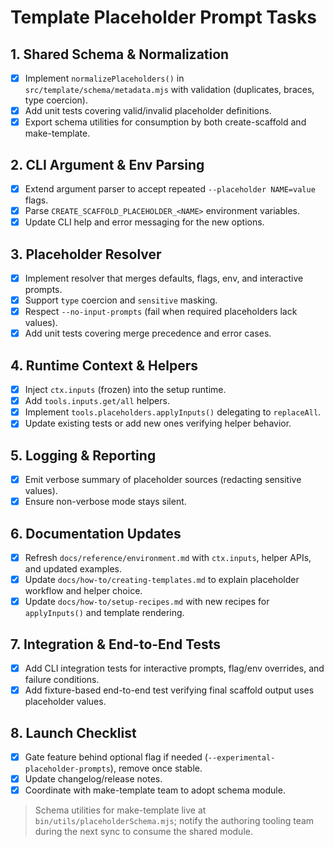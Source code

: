 # Template Placeholder Prompt Tasks

## 1. Shared Schema & Normalization
- [x] Implement `normalizePlaceholders()` in `src/template/schema/metadata.mjs` with validation (duplicates, braces, type coercion).
- [x] Add unit tests covering valid/invalid placeholder definitions.
- [x] Export schema utilities for consumption by both create-scaffold and make-template.

## 2. CLI Argument & Env Parsing
- [x] Extend argument parser to accept repeated `--placeholder NAME=value` flags.
- [x] Parse `CREATE_SCAFFOLD_PLACEHOLDER_<NAME>` environment variables.
- [x] Update CLI help and error messaging for the new options.

## 3. Placeholder Resolver
- [x] Implement resolver that merges defaults, flags, env, and interactive prompts.
- [x] Support `type` coercion and `sensitive` masking.
- [x] Respect `--no-input-prompts` (fail when required placeholders lack values).
- [x] Add unit tests covering merge precedence and error cases.

## 4. Runtime Context & Helpers
- [x] Inject `ctx.inputs` (frozen) into the setup runtime.
- [x] Add `tools.inputs.get/all` helpers.
- [x] Implement `tools.placeholders.applyInputs()` delegating to `replaceAll`.
- [x] Update existing tests or add new ones verifying helper behavior.

## 5. Logging & Reporting
- [x] Emit verbose summary of placeholder sources (redacting sensitive values).
- [x] Ensure non-verbose mode stays silent.

## 6. Documentation Updates
- [x] Refresh `docs/reference/environment.md` with `ctx.inputs`, helper APIs, and updated examples.
- [x] Update `docs/how-to/creating-templates.md` to explain placeholder workflow and helper choice.
- [x] Update `docs/how-to/setup-recipes.md` with new recipes for `applyInputs()` and template rendering.

## 7. Integration & End-to-End Tests
- [x] Add CLI integration tests for interactive prompts, flag/env overrides, and failure conditions.
- [x] Add fixture-based end-to-end test verifying final scaffold output uses placeholder values.

## 8. Launch Checklist
- [x] Gate feature behind optional flag if needed (`--experimental-placeholder-prompts`), remove once stable.
- [x] Update changelog/release notes.
- [x] Coordinate with make-template team to adopt schema module.

> Schema utilities for make-template live at `bin/utils/placeholderSchema.mjs`; notify the authoring tooling team during the next sync to consume the shared module.
